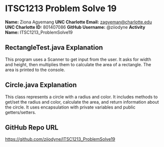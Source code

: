 # ITSC1213 Problem Solve 19

**Name:** Ziona Agyemang
**UNC Charlotte Email:** zagyeman@charlotte.edu  
**UNC Charlotte ID:** 801407086
**GitHub Username:** @ziiodyne 
**Activity Name:** ITSC1213_ProblemSolve19

## RectangleTest.java Explanation

This program uses a Scanner to get input from the user. It asks for width and height, then multiplies them to calculate the area of a rectangle. The area is printed to the console.

## Circle.java Explanation

This class represents a circle with a radius and color. It includes methods to get/set the radius and color, calculate the area, and return information about the circle. It uses encapsulation with private variables and public getters/setters.

## GitHub Repo URL

https://github.com/ziiodyne/ITSC1213_ProblemSolve19
